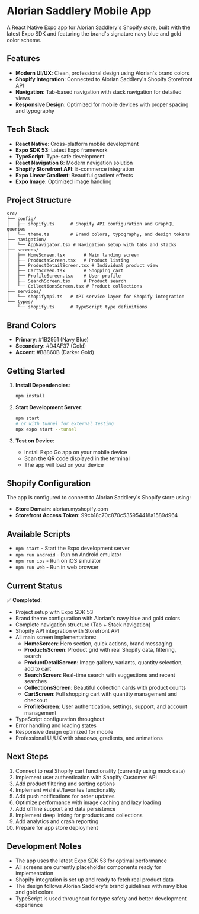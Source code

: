 # Alorian Saddlery Mobile App

A React Native Expo app for Alorian Saddlery's Shopify store, built with the latest Expo SDK and featuring the brand's signature navy blue and gold color scheme.

## Features

- **Modern UI/UX**: Clean, professional design using Alorian's brand colors
- **Shopify Integration**: Connected to Alorian Saddlery's Shopify Storefront API
- **Navigation**: Tab-based navigation with stack navigation for detailed views
- **Responsive Design**: Optimized for mobile devices with proper spacing and typography

## Tech Stack

- **React Native**: Cross-platform mobile development
- **Expo SDK 53**: Latest Expo framework
- **TypeScript**: Type-safe development
- **React Navigation 6**: Modern navigation solution
- **Shopify Storefront API**: E-commerce integration
- **Expo Linear Gradient**: Beautiful gradient effects
- **Expo Image**: Optimized image handling

## Project Structure

```
src/
├── config/
│   ├── shopify.ts      # Shopify API configuration and GraphQL queries
│   └── theme.ts        # Brand colors, typography, and design tokens
├── navigation/
│   └── AppNavigator.tsx # Navigation setup with tabs and stacks
├── screens/
│   ├── HomeScreen.tsx       # Main landing screen
│   ├── ProductsScreen.tsx   # Product listing
│   ├── ProductDetailScreen.tsx # Individual product view
│   ├── CartScreen.tsx       # Shopping cart
│   ├── ProfileScreen.tsx    # User profile
│   ├── SearchScreen.tsx     # Product search
│   └── CollectionsScreen.tsx # Product collections
├── services/
│   └── shopifyApi.ts   # API service layer for Shopify integration
└── types/
    └── shopify.ts      # TypeScript type definitions
```

## Brand Colors

- **Primary**: #1B2951 (Navy Blue)
- **Secondary**: #D4AF37 (Gold)
- **Accent**: #B8860B (Darker Gold)

## Getting Started

1. **Install Dependencies**:
   ```bash
   npm install
   ```

2. **Start Development Server**:
   ```bash
   npm start
   # or with tunnel for external testing
   npx expo start --tunnel
   ```

3. **Test on Device**:
   - Install Expo Go app on your mobile device
   - Scan the QR code displayed in the terminal
   - The app will load on your device

## Shopify Configuration

The app is configured to connect to Alorian Saddlery's Shopify store using:
- **Store Domain**: alorian.myshopify.com
- **Storefront Access Token**: 99cb18c70c870c535954418a1589d964

## Available Scripts

- `npm start` - Start the Expo development server
- `npm run android` - Run on Android emulator
- `npm run ios` - Run on iOS simulator
- `npm run web` - Run in web browser

## Current Status

✅ **Completed**:
- Project setup with Expo SDK 53
- Brand theme configuration with Alorian's navy blue and gold colors
- Complete navigation structure (Tab + Stack navigation)
- Shopify API integration with Storefront API
- All main screen implementations:
  - **HomeScreen**: Hero section, quick actions, brand messaging
  - **ProductsScreen**: Product grid with real Shopify data, filtering, search
  - **ProductDetailScreen**: Image gallery, variants, quantity selection, add to cart
  - **SearchScreen**: Real-time search with suggestions and recent searches
  - **CollectionsScreen**: Beautiful collection cards with product counts
  - **CartScreen**: Full shopping cart with quantity management and checkout
  - **ProfileScreen**: User authentication, settings, support, and account management
- TypeScript configuration throughout
- Error handling and loading states
- Responsive design optimized for mobile
- Professional UI/UX with shadows, gradients, and animations

## Next Steps

1. Connect to real Shopify cart functionality (currently using mock data)
2. Implement user authentication with Shopify Customer API
3. Add product filtering and sorting options
4. Implement wishlist/favorites functionality
5. Add push notifications for order updates
6. Optimize performance with image caching and lazy loading
7. Add offline support and data persistence
8. Implement deep linking for products and collections
9. Add analytics and crash reporting
10. Prepare for app store deployment

## Development Notes

- The app uses the latest Expo SDK 53 for optimal performance
- All screens are currently placeholder components ready for implementation
- Shopify integration is set up and ready to fetch real product data
- The design follows Alorian Saddlery's brand guidelines with navy blue and gold colors
- TypeScript is used throughout for type safety and better development experience
